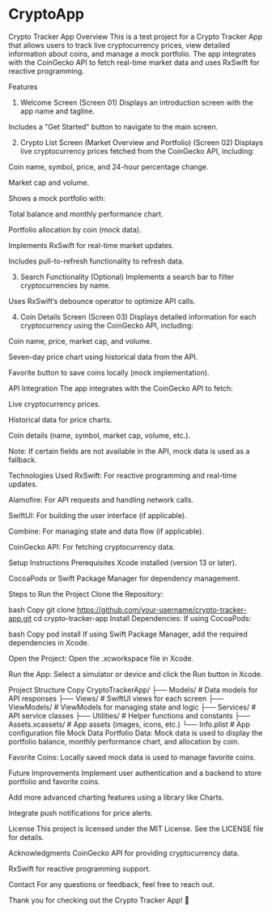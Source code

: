 # CryptoApp
Crypto Tracker App
Overview
This is a test project for a Crypto Tracker App that allows users to track live cryptocurrency prices, view detailed information about coins, and manage a mock portfolio. The app integrates with the CoinGecko API to fetch real-time market data and uses RxSwift for reactive programming.

Features
1. Welcome Screen (Screen 01)
Displays an introduction screen with the app name and tagline.

Includes a "Get Started" button to navigate to the main screen.

2. Crypto List Screen (Market Overview and Portfolio) (Screen 02)
Displays live cryptocurrency prices fetched from the CoinGecko API, including:

Coin name, symbol, price, and 24-hour percentage change.

Market cap and volume.

Shows a mock portfolio with:

Total balance and monthly performance chart.

Portfolio allocation by coin (mock data).

Implements RxSwift for real-time market updates.

Includes pull-to-refresh functionality to refresh data.

3. Search Functionality (Optional)
Implements a search bar to filter cryptocurrencies by name.

Uses RxSwift’s debounce operator to optimize API calls.

4. Coin Details Screen (Screen 03)
Displays detailed information for each cryptocurrency using the CoinGecko API, including:

Coin name, price, market cap, and volume.

Seven-day price chart using historical data from the API.

Favorite button to save coins locally (mock implementation).

API Integration
The app integrates with the CoinGecko API to fetch:

Live cryptocurrency prices.

Historical data for price charts.

Coin details (name, symbol, market cap, volume, etc.).

Note: If certain fields are not available in the API, mock data is used as a fallback.

Technologies Used
RxSwift: For reactive programming and real-time updates.

Alamofire: For API requests and handling network calls.

SwiftUI: For building the user interface (if applicable).

Combine: For managing state and data flow (if applicable).

CoinGecko API: For fetching cryptocurrency data.

Setup Instructions
Prerequisites
Xcode installed (version 13 or later).

CocoaPods or Swift Package Manager for dependency management.

Steps to Run the Project
Clone the Repository:

bash
Copy
git clone https://github.com/your-username/crypto-tracker-app.git
cd crypto-tracker-app
Install Dependencies:
If using CocoaPods:

bash
Copy
pod install
If using Swift Package Manager, add the required dependencies in Xcode.

Open the Project:
Open the .xcworkspace file in Xcode.

Run the App:
Select a simulator or device and click the Run button in Xcode.

Project Structure
Copy
CryptoTrackerApp/
├── Models/               # Data models for API responses
├── Views/                # SwiftUI views for each screen
├── ViewModels/           # ViewModels for managing state and logic
├── Services/             # API service classes
├── Utilities/            # Helper functions and constants
├── Assets.xcassets/      # App assets (images, icons, etc.)
└── Info.plist            # App configuration file
Mock Data
Portfolio Data: Mock data is used to display the portfolio balance, monthly performance chart, and allocation by coin.

Favorite Coins: Locally saved mock data is used to manage favorite coins.

Future Improvements
Implement user authentication and a backend to store portfolio and favorite coins.

Add more advanced charting features using a library like Charts.

Integrate push notifications for price alerts.

License
This project is licensed under the MIT License. See the LICENSE file for details.

Acknowledgments
CoinGecko API for providing cryptocurrency data.

RxSwift for reactive programming support.

Contact
For any questions or feedback, feel free to reach out.

Thank you for checking out the Crypto Tracker App! 🚀
